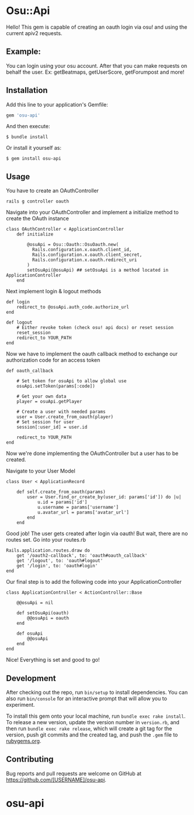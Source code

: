 # Osu::Api

Hello! This gem is capable of creating an oauth login via osu! and using the current apiv2 requests. 

## Example:

You can login using your osu account. 
After that you can make requests on behalf the user.
Ex: getBeatmaps, getUserScore, getForumpost and more!

## Installation

Add this line to your application's Gemfile:

```ruby
gem 'osu-api'
```

And then execute:

    $ bundle install

Or install it yourself as:

    $ gem install osu-api

## Usage

You have to create an OAuthController

    rails g controller oauth

Navigate into your OAuthController and implement a initialize method to create the OAuth instance

    class OAuthController < ApplicationController
        def initialize

            @osuApi = Osu::Oauth::OsuOauth.new(
              Rails.configuration.x.oauth.client_id,
              Rails.configuration.x.oauth.client_secret,
              Rails.configuration.x.oauth.redirect_uri
            )
            setOsuApi(@osuApi) ## setOsuApi is a method located in ApplicationController
        end
        
Next implement login & logout methods

    def login
        redirect_to @osuApi.auth_code.authorize_url
    end
      
    def logout
        # Either revoke token (check osu! api docs) or reset session
        reset_session
        redirect_to YOUR_PATH
    end

Now we have to implement the oauth callback method to exchange our authorization code for an access token

    def oauth_callback
    
        # Set token for osuApi to allow global use
        osuApi.setToken(params[:code])

        # Get your own data
        player = osuApi.getPlayer

        # Create a user with needed params
        user = User.create_from_oauth(player)
        # Set session for user
        session[:user_id] = user.id

        redirect_to YOUR_PATH
    end

Now we're done implementing the OAuthController but a user has to be created.

Navigate to your User Model

    class User < ApplicationRecord
    
        def self.create_from_oauth(params)
            user = User.find_or_create_by(user_id: params['id']) do |u|
                u.id = params['id']
                u.username = params['username']
                u.avatar_url = params['avatar_url']
            end
        end
Good job! The user gets created after login via oauth! But wait, there are no routes set. 
Go into your routes.rb

    Rails.application.routes.draw do
        get '/oauth2-callback', to: 'oauth#oauth_callback'
        get '/logout', to: 'oauth#logout'
        get '/login', to: 'oauth#login'
    end

Our final step is to add the following code into your ApplicationController

    class ApplicationController < ActionController::Base
    
        @@osuApi = nil

        def setOsuApi(oauth)
            @@osuApi = oauth 
        end

        def osuApi
            @@osuApi
        end
    end
    
Nice! Everything is set and good to go!

## Development

After checking out the repo, run `bin/setup` to install dependencies. You can also run `bin/console` for an interactive prompt that will allow you to experiment.

To install this gem onto your local machine, run `bundle exec rake install`. To release a new version, update the version number in `version.rb`, and then run `bundle exec rake release`, which will create a git tag for the version, push git commits and the created tag, and push the `.gem` file to [rubygems.org](https://rubygems.org).

## Contributing

Bug reports and pull requests are welcome on GitHub at https://github.com/[USERNAME]/osu-api.
# osu-api
